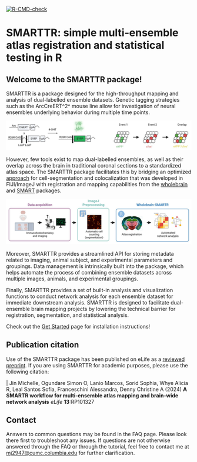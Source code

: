  <!-- badges: start -->
  [![R-CMD-check](https://github.com/mjin1812/SMARTTR/actions/workflows/R-CMD-check.yaml/badge.svg)](https://github.com/mjin1812/SMARTTR/actions/workflows/R-CMD-check.yaml)
 <!-- badges: end -->


# SMARTTR: **s**imple **m**ulti-ensemble **a**tlas **r**egistration and statistical **t**esting in **R**


## Welcome to the SMARTTR package!


SMARTTR is a package designed for the high-throughput mapping and analysis of dual-labelled ensemble datasets. Genetic tagging strategies such as the ArcCreERT^2^ mouse line allow for investigation of neural ensembles underlying behavior during multiple time points.

![*Tagging two ensembles using the ArcCreERT^2^ mouse line*](man/figures/1.pipeline_tagging_schematic.jpg)


However, few tools exist to map dual-labelled ensembles, as well as their overlap across the brain in traditional coronal sections to a standardized atlas space. The SMARTTR package facilitates this by bridging an optimized [approach](https://osf.io/ynqp7/) for cell-segmentation and colocalization that was developed in FIJI/ImageJ with registration and mapping capabilities from the [wholebrain](https://github.com/tractatus/wholebrain) and [SMART](https://github.com/mjin1812/SMART) packages. 

![*Pipeline overview*](man/figures/2.general_pipeline_schematic.jpg)

Moreover, SMARTTR provides a streamlined API for storing metadata related to imaging, animal subject, and experimental parameters and groupings. Data management is intrinsically built into the package, which helps automate the process of combining ensemble datasets across multiple images, animals, and experimental groupings.

Finally, SMARTTR provides a set of built-in analysis and visualization functions to conduct network analysis for each ensemble dataset for immediate downstream analysis. SMARTTR is designed to facilitate dual-ensemble brain mapping projects by lowering the technical barrier for registration, segmentation, and statistical analysis.

Check out the [Get Started](https://mjin1812.github.io/SMARTTR/articles/SMARTTR) page for installation instructions! 

## Publication citation

Use of the SMARTTR package has been published on eLife as a [reviewed preprint](https://doi.org/10.7554/eLife.101327.1). If you are using SMARTTR for academic purposes, please use the following citation:

|   Jin Michelle, Ogundare Simon O, Lanio Marcos, Sorid Sophia, Whye Alicia R, Leal Santos Sofia, Franceschini Alessandra, Denny Christine A (2024) **A SMARTR workflow for multi-ensemble atlas mapping and brain-wide network analysis** _eLife_ **13**:RP101327


## Contact
Answers to common questions may be found in the FAQ page. Please look there first to troubleshoot any issues. If questions are not otherwise answered through the FAQ or through the tutorial, feel free to contact me at [mj2947@cumc.columbia.edu](mailto:mj2947@cumc.columbia.edu) for further clarification.
